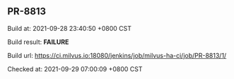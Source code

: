 <h2><a name="pr-8813" class="anchor" href="#pr-8813" rel="nofollow" aria-hidden="true"><span class="octicon octicon-link"></span></a>PR-8813</h2>

<p>Build at: 2021-09-28 23:40:50 +0800 CST</p>

<p>Build result: <strong>FAILURE</strong></p>

<p>Build url: <a href="https://ci.milvus.io:18080/jenkins/job/milvus-ha-ci/job/PR-8813/1/" rel="nofollow">https://ci.milvus.io:18080/jenkins/job/milvus-ha-ci/job/PR-8813/1/</a></p>

<p>Checked at: 2021-09-29 07:00:09 +0800 CST</p>
